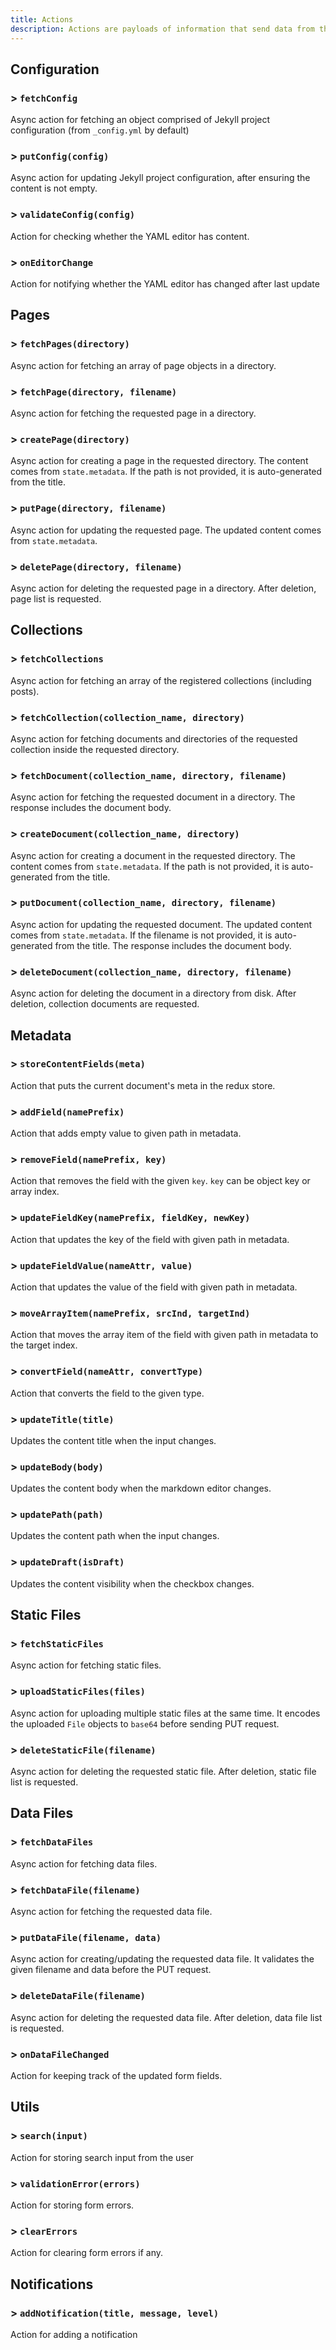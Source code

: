 ```yaml
---
title: Actions
description: Actions are payloads of information that send data from the application to the store.
---
```


## Configuration

### > `fetchConfig`

Async action for fetching an object comprised of Jekyll project configuration (from `_config.yml` by default)

### > `putConfig(config)`

Async action for updating Jekyll project configuration, after ensuring the content is not empty.

### > `validateConfig(config)`

Action for checking whether the YAML editor has content.

### > `onEditorChange`

Action for notifying whether the YAML editor has changed after last update

## Pages

### > `fetchPages(directory)`

Async action for fetching an array of page objects in a directory.

### > `fetchPage(directory, filename)`

Async action for fetching the requested page in a directory.

### > `createPage(directory)`

Async action for creating a page in the requested directory. The content comes
from `state.metadata`. If the path is not provided, it is auto-generated from the title.

### > `putPage(directory, filename)`

Async action for updating the requested page. The updated content comes
from `state.metadata`.

### > `deletePage(directory, filename)`

Async action for deleting the requested page in a directory.
After deletion, page list is requested.

## Collections

### > `fetchCollections`

Async action for fetching an array of the registered collections (including posts).

### > `fetchCollection(collection_name, directory)`

Async action for fetching documents and directories of the requested collection
inside the requested directory.

### > `fetchDocument(collection_name, directory, filename)`

Async action for fetching the requested document in a directory.
The response includes the document body.

### > `createDocument(collection_name, directory)`

Async action for creating a document in the requested directory.
The content comes from `state.metadata`. If the path is not provided,
it is auto-generated from the title.

### > `putDocument(collection_name, directory, filename)`

Async action for updating the requested document. The updated content comes from `state.metadata`. If the filename is not provided, it is auto-generated from the title.
The response includes the document body. 

### > `deleteDocument(collection_name, directory, filename)`

Async action for deleting the document in a directory from disk. After deletion, collection documents are requested.

## Metadata

### > `storeContentFields(meta)`

Action that puts the current document's meta in the redux store.

### > `addField(namePrefix)`

Action that adds empty value to given path in metadata.

### > `removeField(namePrefix, key)`

Action that removes the field with the given `key`. `key` can be object key or
array index.

### > `updateFieldKey(namePrefix, fieldKey, newKey)`

Action that updates the key of the field with given path in metadata.

### > `updateFieldValue(nameAttr, value)`

Action that updates the value of the field with given path in metadata.

### > `moveArrayItem(namePrefix, srcInd, targetInd)`

Action that moves the array item of the field with given path in metadata
to the target index.

### > `convertField(nameAttr, convertType)`

Action that converts the field to the given type.

### > `updateTitle(title)`

Updates the content title when the input changes.

### > `updateBody(body)`

Updates the content body when the markdown editor changes.

### > `updatePath(path)`

Updates the content path when the input changes.

### > `updateDraft(isDraft)`

Updates the content visibility when the checkbox changes.

## Static Files

### > `fetchStaticFiles`

Async action for fetching static files.

### > `uploadStaticFiles(files)`

Async action for uploading multiple static files at the same time.
It encodes the uploaded `File` objects to `base64` before sending PUT request.

### > `deleteStaticFile(filename)`

Async action for deleting the requested static file. After deletion, static file list is requested.

## Data Files

### > `fetchDataFiles`

Async action for fetching data files.

### > `fetchDataFile(filename)`

Async action for fetching the requested data file.

### > `putDataFile(filename, data)`

Async action for creating/updating the requested data file. It validates the given filename and data before the PUT request.

### > `deleteDataFile(filename)`

Async action for deleting the requested data file. After deletion, data file list is requested.

### > `onDataFileChanged`

Action for keeping track of the updated form fields.

## Utils

### > `search(input)`

Action for storing search input from the user

### > `validationError(errors)`

Action for storing form errors.

### > `clearErrors`

Action for clearing form errors if any.

## Notifications

### > `addNotification(title, message, level)`

Action for adding a notification
